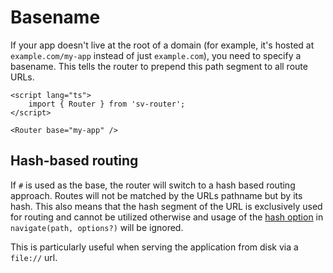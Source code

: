 # Basename

If your app doesn't live at the root of a domain (for example, it's hosted at `example.com/my-app` instead of just `example.com`), you need to specify a basename. This tells the router to prepend this path segment to all route URLs.

```svelte [App.svelte]
<script lang="ts">
	import { Router } from 'sv-router';
</script>

<Router base="my-app" />
```

## Hash-based routing

If `#` is used as the base, the router will switch to a hash based routing approach. Routes will not be matched by the URLs pathname but by its hash. This also means that the hash segment of the URL is exclusively used for routing and cannot be utilized otherwise and usage of the [hash option](../../reference/index#navigate-path-options) in `navigate(path, options?)` will be ignored.

This is particularly useful when serving the application from disk via a `file://` url.
